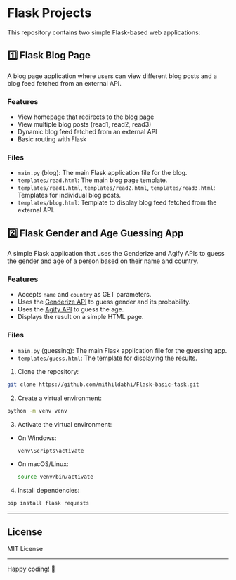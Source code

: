 
# Flask Projects

This repository contains two simple Flask-based web applications:

## 1️⃣ Flask Blog Page

A blog page application where users can view different blog posts and a blog feed fetched from an external API.

### Features

- View homepage that redirects to the blog page
- View multiple blog posts (read1, read2, read3)
- Dynamic blog feed fetched from an external API
- Basic routing with Flask

### Files

- `main.py` (blog): The main Flask application file for the blog.
- `templates/read.html`: The main blog page template.
- `templates/read1.html`, `templates/read2.html`, `templates/read3.html`: Templates for individual blog posts.
- `templates/blog.html`: Template to display blog feed fetched from the external API.


## 2️⃣ Flask Gender and Age Guessing App

A simple Flask application that uses the Genderize and Agify APIs to guess the gender and age of a person based on their name and country.

### Features

- Accepts `name` and `country` as GET parameters.
- Uses the [Genderize API](https://genderize.io/) to guess gender and its probability.
- Uses the [Agify API](https://agify.io/) to guess the age.
- Displays the result on a simple HTML page.

### Files

- `main.py` (guessing): The main Flask application file for the guessing app.
- `templates/guess.html`: The template for displaying the results.

1. Clone the repository:

```bash
git clone https://github.com/mithildabhi/Flask-basic-task.git
```

2. Create a virtual environment:

```bash
python -m venv venv
```

3. Activate the virtual environment:

- On Windows:
  ```bash
  venv\Scripts\activate
  ```
- On macOS/Linux:
  ```bash
  source venv/bin/activate
  ```

4. Install dependencies:

```bash
pip install flask requests
```

---

## License

MIT License

---

Happy coding! 🚀
